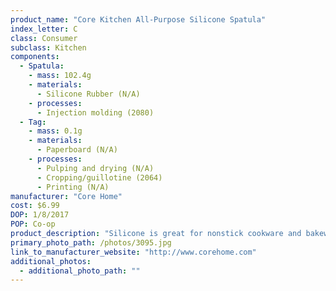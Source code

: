 ```yaml
---
product_name: "Core Kitchen All-Purpose Silicone Spatula"
index_letter: C
class: Consumer
subclass: Kitchen
components:
  - Spatula:
    - mass: 102.4g
    - materials:
      - Silicone Rubber (N/A)
    - processes:
      - Injection molding (2080)
  - Tag:
    - mass: 0.1g
    - materials:
      - Paperboard (N/A)
    - processes:
      - Pulping and drying (N/A)
      - Cropping/guillotine (2064)
      - Printing (N/A)
manufacturer: "Core Home"
cost: $6.99
DOP: 1/8/2017
POP: Co-op
product_description: "Silicone is great for nonstick cookware and bakeware and will not scratch the surface."
primary_photo_path: /photos/3095.jpg
link_to_manufacturer_website: "http://www.corehome.com"
additional_photos:
  - additional_photo_path: ""
---
```


